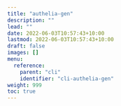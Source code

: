 ```yaml
---
title: "authelia-gen"
description: ""
lead: ""
date: 2022-06-03T10:57:43+10:00
lastmod: 2022-06-03T10:57:43+10:00
draft: false
images: []
menu:
  reference:
    parent: "cli"
    identifier: "cli-authelia-gen"
weight: 999
toc: true
---
```

